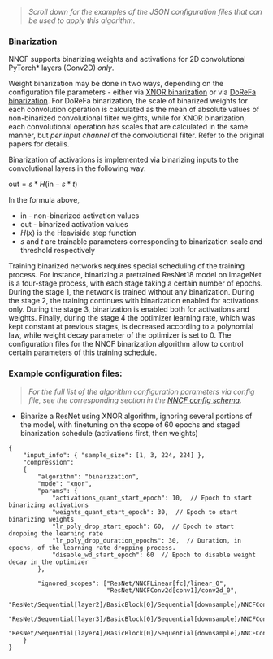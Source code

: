 >_Scroll down for the examples of the JSON configuration files that can be used to apply this algorithm_.
### Binarization
NNCF supports binarizing weights and activations for 2D convolutional PyTorch\* layers (Conv2D) *only*.

Weight binarization may be done in two ways, depending on the configuration file parameters - either via [XNOR binarization](https://arxiv.org/abs/1603.05279) or via [DoReFa binarization](https://arxiv.org/abs/1606.06160). For DoReFa binarization, the scale of binarized weights for each convolution operation is calculated as the mean of absolute values of non-binarized convolutional filter weights, while for XNOR binarization, each convolutional operation has scales that are calculated in the same manner, but _per input channel_ of the convolutional filter. Refer to the original papers for details.

Binarization of activations is implemented via binarizing inputs to the convolutional layers in the following way:

$\text{out} = s * H(\text{in} - s*t)$

In the formula above,
 - $\text{in}$ - non-binarized activation values
 - $\text{out}$ - binarized activation values
 - $H(x)$ is the Heaviside step function
 - $s$ and $t$ are trainable parameters corresponding to binarization scale and threshold respectively

Training binarized networks requires special scheduling of the training process. For instance, binarizing a pretrained ResNet18 model on ImageNet is a four-stage process, with each stage taking a certain number of epochs. During the stage 1, the network is trained without any binarization. During the stage 2, the training continues with binarization enabled for activations only. During the stage 3, binarization is enabled both for activations and weights. Finally, during the stage 4 the optimizer learning rate, which was kept constant at previous stages, is decreased according to a polynomial law, while weight decay parameter of the optimizer is set to 0. The configuration files for the NNCF binarization algorithm allow to control certain parameters of this training schedule.


### Example configuration files:

>_For the full list of the algorithm configuration parameters via config file, see the corresponding section in the [NNCF config schema](https://openvinotoolkit.github.io/nncf/)_.

- Binarize a ResNet using XNOR algorithm, ignoring several portions of the model, with finetuning on the scope of 60 epochs and staged binarization schedule (activations first, then weights)
```json5
{
    "input_info": { "sample_size": [1, 3, 224, 224] },
    "compression":
    {
        "algorithm": "binarization",
        "mode": "xnor",
        "params": {
            "activations_quant_start_epoch": 10,  // Epoch to start binarizing activations
            "weights_quant_start_epoch": 30,  // Epoch to start binarizing weights
            "lr_poly_drop_start_epoch": 60,  // Epoch to start dropping the learning rate
            "lr_poly_drop_duration_epochs": 30,  // Duration, in epochs, of the learning rate dropping process.
            "disable_wd_start_epoch": 60  // Epoch to disable weight decay in the optimizer
        },

        "ignored_scopes": ["ResNet/NNCFLinear[fc]/linear_0",
                           "ResNet/NNCFConv2d[conv1]/conv2d_0",
                           "ResNet/Sequential[layer2]/BasicBlock[0]/Sequential[downsample]/NNCFConv2d[0]/conv2d_0",
                           "ResNet/Sequential[layer3]/BasicBlock[0]/Sequential[downsample]/NNCFConv2d[0]/conv2d_0",
                           "ResNet/Sequential[layer4]/BasicBlock[0]/Sequential[downsample]/NNCFConv2d[0]/conv2d_0"]
    }
}
```
